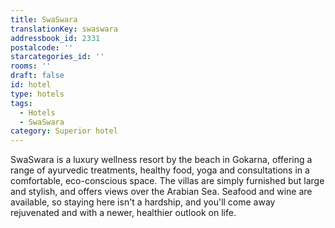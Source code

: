 ```yaml
---
title: SwaSwara
translationKey: swaswara
addressbook_id: 2331
postalcode: ''
starcategories_id: ''
rooms: ''
draft: false
id: hotel
type: hotels
tags:
  - Hotels
  - SwaSwara
category: Superior hotel
---
```

SwaSwara is a luxury wellness resort by the beach in Gokarna, offering a range of ayurvedic treatments, healthy food, yoga and consultations in a comfortable, eco-conscious space. The villas are simply furnished but large and stylish, and offers views over the Arabian Sea. Seafood and wine are available, so staying here isn't a hardship, and you'll come away rejuvenated and with a newer, healthier outlook on life.